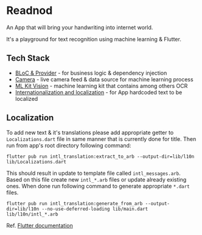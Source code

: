 # Readnod

An App that will bring your handwriting into internet world.

It's  a playground for text recognition using machine learning & Flutter.

## Tech Stack

* [BLoC & Provider](https://pub.dev/packages/bloc_provider)
\- for business logic & dependency injection
* [Camera](https://pub.dev/packages/camera)
\- live camera feed & data source for machine learning process
* [ML Kit Vision](https://pub.dev/packages/firebase_ml_vision#-readme-tab-)
\- machine learning kit that contains among others OCR
* [Internationalization and localization](https://pub.dev/packages/intl)
\- for App hardcoded text to be localized


## Localization
To add new text & it's translations please add appropriate getter to
`Localizations.dart` file in same manner that is currently done for title.
Then run from app's root directory following command:
```
flutter pub run intl_translation:extract_to_arb --output-dir=lib/l10n lib/Localizations.dart
```

This should result in update to template file called `intl_messages.arb`.  
Based on this file create new `intl_*.arb` files or update already existing ones.
When done run following command to generate appropriate `*.dart` files.
```
flutter pub run intl_translation:generate_from_arb --output-dir=lib/l10n --no-use-deferred-loading lib/main.dart lib/l10n/intl_*.arb
```

Ref. [Flutter documentation](https://flutter.dev/docs/development/accessibility-and-localization/internationalization)